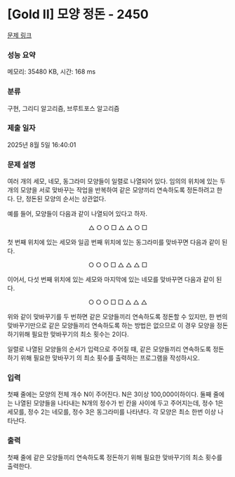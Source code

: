 # [Gold II] 모양 정돈 - 2450 

[문제 링크](https://www.acmicpc.net/problem/2450) 

### 성능 요약

메모리: 35480 KB, 시간: 168 ms

### 분류

구현, 그리디 알고리즘, 브루트포스 알고리즘

### 제출 일자

2025년 8월 5일 16:40:01

### 문제 설명

<p>여러 개의 세모, 네모, 동그라미 모양들이 일렬로 나열되어 있다. 임의의 위치에 있는 두 개의 모양을 서로 맞바꾸는 작업을 반복하여 같은 모양끼리 연속하도록 정돈하려고 한다. 단, 정돈된 모양의 순서는 상관없다.</p>

<p>예를 들어, 모양들이 다음과 같이 나열되어 있다고 하자. </p>

<p style="text-align: center;">△ ○ ○ □ △ △ ○ □</p>

<p>첫 번째 위치에 있는 세모와 일곱 번째 위치에 있는 동그라미를 맞바꾸면 다음과 같이 된다.</p>

<p style="text-align: center;">○ ○ ○ □ △ △ △ □</p>

<p>이어서, 다섯 번째 위치에 있는 세모와 마지막에 있는 네모를 맞바꾸면 다음과 같이 된다.</p>

<p style="text-align: center;">○ ○ ○ □ □ △ △ △</p>

<p>위와 같이 맞바꾸기를 두 번하면 같은 모양들끼리 연속하도록 정돈할 수 있지만, 한 번의 맞바꾸기만으로 같은 모양들끼리 연속하도록 하는 방법은 없으므로 이 경우 모양을 정돈하기위해 필요한 맞바꾸기의 최소 횟수는 2이다. </p>

<p>일렬로 나열된 모양들의 순서가 입력으로 주어질 때, 같은 모양들끼리 연속하도록 정돈하기 위해 필요한 맞바꾸기 의 최소 횟수를 출력하는 프로그램을 작성하시오.</p>

### 입력 

 <p>첫째 줄에는 모양의 전체 개수 N이 주어진다. N은 3이상 100,000이하이다. 둘째 줄에는 나열된 모양들을 나타내는 N개의 정수가 빈 칸을 사이에 두고 주어지는데, 정수 1은 세모를, 정수 2는 네모를, 정수 3은 동그라미를 나타낸다. 각 모양은 최소 한번 이상 나타난다.</p>

### 출력 

 <p>첫째 줄에 같은 모양들끼리 연속하도록 정돈하기 위해 필요한 맞바꾸기의 최소 횟수를 출력한다.</p>

